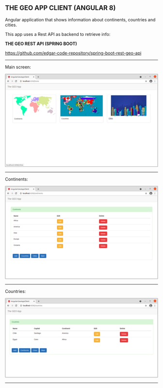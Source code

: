 THE GEO APP CLIENT (ANGULAR 8)
--------------------------------------------------------------------------------------------------------------------

Angular application that shows information about continents, countries and cities.

This app uses a Rest API as backend to retrieve info: 

**THE GEO REST API (SPRING BOOT)**

https://github.com/edgar-code-repository/spring-boot-rest-geo-api

--------------------------------------------------------------------------------------------------------------------

Main screen:

![Screenshot Main](screenshots/main-screen.png)

--------------------------------------------------------------------------------------------------------------------

Continents:

![Screenshot Continents](screenshots/continents.png)

--------------------------------------------------------------------------------------------------------------------

Countries:

![Screenshot Countries](screenshots/countries.png)

--------------------------------------------------------------------------------------------------------------------



